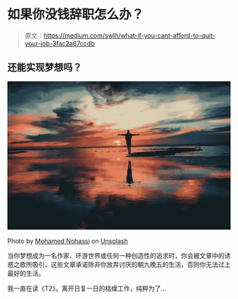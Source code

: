 # 如果你没钱辞职怎么办？

> 原文：<https://medium.com/swlh/what-if-you-cant-afford-to-quit-your-job-3fac2a67ccdb>

## 还能实现梦想吗？

![](img/19bdfdc1b23af7397b8913cffbd9ce70.png)

Photo by [Mohamed Nohassi](https://unsplash.com/@coopery?utm_source=medium&utm_medium=referral) on [Unsplash](https://unsplash.com?utm_source=medium&utm_medium=referral)

当你梦想成为一名作家、环游世界或任何一种创造性的追求时，你会被文章中的诱惑之歌所吸引，这些文章承诺除非你放弃讨厌的朝九晚五的生活，否则你无法过上最好的生活。

我一直在读《T2》。离开日复一日的枯燥工作，纯粹为了…